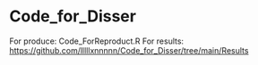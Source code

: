 # Code_for_Disser

For produce: Code_ForReproduct.R
For results: https://github.com/lllllxnnnnn/Code_for_Disser/tree/main/Results
